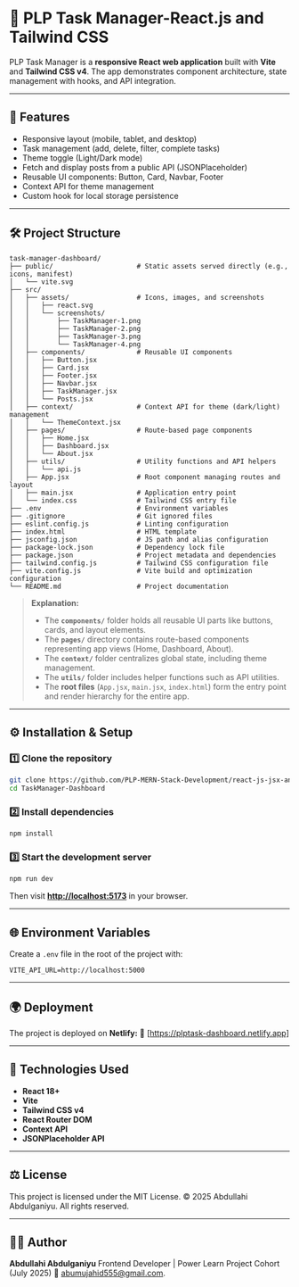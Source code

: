 # 🧩 PLP Task Manager-React.js and Tailwind CSS

PLP Task Manager is a **responsive React web application** built with **Vite** and **Tailwind CSS v4**.
The app demonstrates component architecture, state management with hooks, and API integration.

---

## 🚀 Features

* Responsive layout (mobile, tablet, and desktop)
* Task management (add, delete, filter, complete tasks)
* Theme toggle (Light/Dark mode)
* Fetch and display posts from a public API (JSONPlaceholder)
* Reusable UI components: Button, Card, Navbar, Footer
* Context API for theme management
* Custom hook for local storage persistence
---

## 🛠️ Project Structure

```
task-manager-dashboard/
├── public/                     # Static assets served directly (e.g., icons, manifest)
│   └── vite.svg
├── src/
│   ├── assets/                 # Icons, images, and screenshots
│   │   ├── react.svg
│   │   └── screenshots/
│   │       ├── TaskManager-1.png
│   │       ├── TaskManager-2.png
│   │       ├── TaskManager-3.png
│   │       └── TaskManager-4.png
│   ├── components/             # Reusable UI components
│   │   ├── Button.jsx
│   │   ├── Card.jsx
│   │   ├── Footer.jsx
│   │   ├── Navbar.jsx
│   │   ├── TaskManager.jsx
│   │   └── Posts.jsx
│   ├── context/                # Context API for theme (dark/light) management
│   │   └── ThemeContext.jsx
│   ├── pages/                  # Route-based page components
│   │   ├── Home.jsx
│   │   ├── Dashboard.jsx
│   │   └── About.jsx
│   ├── utils/                  # Utility functions and API helpers
│   │   └── api.js
│   ├── App.jsx                 # Root component managing routes and layout
│   ├── main.jsx                # Application entry point
│   └── index.css               # Tailwind CSS entry file
├── .env                        # Environment variables
├── .gitignore                  # Git ignored files
├── eslint.config.js            # Linting configuration
├── index.html                  # HTML template
├── jsconfig.json               # JS path and alias configuration
├── package-lock.json           # Dependency lock file
├── package.json                # Project metadata and dependencies
├── tailwind.config.js          # Tailwind CSS configuration file
├── vite.config.js              # Vite build and optimization configuration
└── README.md                   # Project documentation
```

> **Explanation:**
>
> * The **`components/`** folder holds all reusable UI parts like buttons, cards, and layout elements.
> * The **`pages/`** directory contains route-based components representing app views (Home, Dashboard, About).
> * The **`context/`** folder centralizes global state, including theme management.
> * The **`utils/`** folder includes helper functions such as API utilities.
> * The **root files** (`App.jsx`, `main.jsx`, `index.html`) form the entry point and render hierarchy for the entire app.

---

## ⚙️ Installation & Setup

### 1️⃣ Clone the repository

```bash
git clone https://github.com/PLP-MERN-Stack-Development/react-js-jsx-and-css-mastering-front-end-development-Abumujahid1988.git
cd TaskManager-Dashboard
```

### 2️⃣ Install dependencies

```bash
npm install
```

### 3️⃣ Start the development server

```bash
npm run dev
```

Then visit **[http://localhost:5173](http://localhost:5173)** in your browser.

---

## 🌐 Environment Variables

Create a `.env` file in the root of the project with:

```
VITE_API_URL=http://localhost:5000
```

---

## 🌍 Deployment

The project is deployed on **Netlify:**
🔗 [https://plptask-dashboard.netlify.app]

---

## 🎨 Technologies Used

* **React 18+**
* **Vite**
* **Tailwind CSS v4**
* **React Router DOM**
* **Context API**
* **JSONPlaceholder API**

---

## ⚖️ License

This project is licensed under the MIT License.
© 2025 Abdullahi Abdulganiyu. All rights reserved.

---

## 👨‍💻 Author

**Abdullahi Abdulganiyu**
Frontend Developer | Power Learn Project Cohort (July 2025)
📧 [abumujahid555@gmail.com](mailto:abumujahid555@gmail.com).
